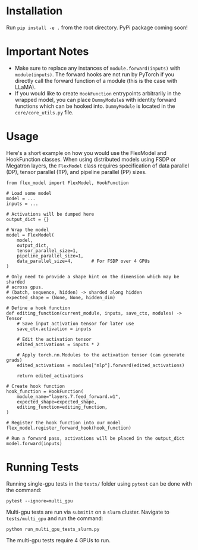 # Installation
Run `pip install -e .` from the root directory. PyPi package coming soon!

# Important Notes
- Make sure to replace any instances of `module.forward(inputs)` with
`module(inputs)`. The forward hooks are not run by PyTorch if you directly call
the forward function of a module (this is the case with LLaMA).
- If you would like to create `HookFunction` entrypoints arbitrarily in the
wrapped model, you can place `DummyModule`s with identity forward functions
which can be hooked into. `DummyModule` is located in the `core/core_utils.py`
file.

# Usage
Here's a short example on how you would use the FlexModel and HookFunction
classes. When using distributed models using FSDP or Megatron layers, the
`FlexModel` class requires specification of data parallel (DP), tensor parallel
(TP), and pipeline parallel (PP) sizes.
```
from flex_model import FlexModel, HookFunction

# Load some model
model = ...
inputs = ...

# Activations will be dumped here
output_dict = {}

# Wrap the model
model = FlexModel(
	model,
	output_dict,
	tensor_parallel_size=1,
	pipeline_parallel_size=1,
	data_parallel_size=4,		# For FSDP over 4 GPUs
)

# Only need to provide a shape hint on the dimension which may be sharded
# across gpus.
# (batch, sequence, hidden) -> sharded along hidden
expected_shape = (None, None, hidden_dim)

# Define a hook function
def editing_function(current_module, inputs, save_ctx, modules) -> Tensor
	# Save input activation tensor for later use
	save_ctx.activation = inputs

	# Edit the activation tensor
	edited_activations = inputs * 2

	# Apply torch.nn.Modules to the activation tensor (can generate grads)
	edited_activations = modules["mlp"].forward(edited_activations)

	return edited_activations

# Create hook function
hook_function = HookFunction(
	module_name="layers.7.feed_forward.w1",
	expected_shape=expected_shape,
	editing_function=editing_function,
)

# Register the hook function into our model
flex_model.register_forward_hook(hook_function)

# Run a forward pass, activations will be placed in the output_dict
model.forward(inputs)
```

# Running Tests
Running single-gpu tests in the `tests/` folder using `pytest` can be done with
the command:
```
pytest --ignore=multi_gpu
```

Multi-gpu tests are run via `submitit` on a `slurm` cluster. Navigate to
`tests/multi_gpu` and run the command:
```
python run_multi_gpu_tests_slurm.py
```
The multi-gpu tests require 4 GPUs to run.
